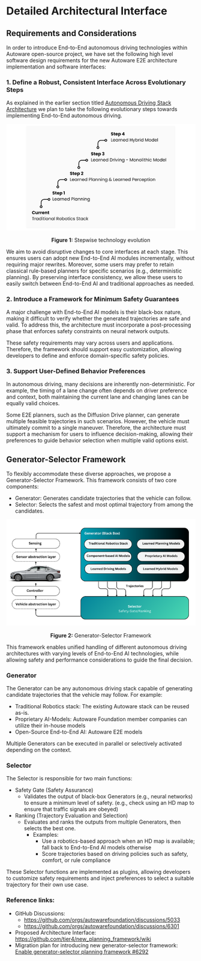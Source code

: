 # Detailed Architectural Interface

## Requirements and Considerations

In order to introduce End-to-End autonomous driving technologies within Autoware open-source project, we have set the following high level software design requirements for the new Autoware E2E architecture implementation and software interfaces:

### 1. Define a Robust, Consistent Interface Across Evolutionary Steps

As explained in the earlier section titled [Autonomous Driving Stack Architecture](./autonomous-driving-stack-architecture.md) we plan to take the following evolutionary steps towards implementing End-to-End autonomous driving.

![Stepwise technology evolution](./media/detailed_architecture_figure1.png)

<p align="center"><strong>Figure 1:</strong> Stepwise technology evolution</p>

We aim to avoid disruptive changes to core interfaces at each stage. This ensures users can adopt new End-to-End AI modules incrementally, without requiring major rewrites. Moreover, some users may prefer to retain classical rule-based planners for specific scenarios (e.g., deterministic planning). By preserving interface consistency, we allow these users to easily switch between End-to-End AI and traditional approaches as needed.

### 2. Introduce a Framework for Minimum Safety Guarantees

A major challenge with End-to-End AI models is their black-box nature, making it difficult to verify whether the generated trajectories are safe and valid. To address this, the architecture must incorporate a post-processing phase that enforces safety constraints on neural network outputs.

These safety requirements may vary across users and applications. Therefore, the framework should support easy customization, allowing developers to define and enforce domain-specific safety policies.

### 3. Support User-Defined Behavior Preferences

In autonomous driving, many decisions are inherently non-deterministic. For example, the timing of a lane change often depends on driver preference and context, both maintaining the current lane and changing lanes can be equally valid choices.

Some E2E planners, such as the Diffusion Drive planner, can generate multiple feasible trajectories in such scenarios. However, the vehicle must ultimately commit to a single maneuver. Therefore, the architecture must support a mechanism for users to influence decision-making, allowing their preferences to guide behavior selection when multiple valid options exist.

## Generator-Selector Framework

To flexibly accommodate these diverse approaches, we propose a Generator-Selector Framework. This framework consists of two core components:

- Generator: Generates candidate trajectories that the vehicle can follow.
- Selector: Selects the safest and most optimal trajectory from among the candidates.

![Generator-Selector Framework](./media/detailed_architecture_figure2.png)
<p align="center"><strong>Figure 2:</strong> Generator-Selector Framework</p>

This framework enables unified handling of different autonomous driving architectures with varying levels of End-to-End AI technologies, while allowing safety and performance considerations to guide the final decision.

### Generator
The Generator can be any autonomous driving stack capable of generating candidate trajectories that the vehicle may follow. For example:
- Traditional Robotics stack: The existing Autoware stack can be reused as-is.
- Proprietary AI-Models: Autoware Foundation member companies can utilize their in-house models
- Open-Source End-to-End AI: Autoware E2E models

Multiple Generators can be executed in parallel or selectively activated depending on the context.

### Selector
The Selector is responsible for two main functions:

- Safety Gate (Safety Assurance)
  - Validates the output of black-box Generators (e.g., neural networks) to ensure a minimum level of safety. (e.g., check using an HD map to ensure that traffic signals are obeyed)
- Ranking (Trajectory Evaluation and Selection)
  - Evaluates and ranks the outputs from multiple Generators, then selects the best one.
    - Examples:
      - Use a robotics-based approach when an HD map is available; fall back to End-to-End AI models otherwise
      - Score trajectories based on driving policies such as safety, comfort, or rule compliance

These Selector functions are implemented as plugins, allowing developers to customize safety requirements and inject preferences to select a suitable trajectory for their own use case.

### Reference links:
- GitHub Discussions:
  - https://github.com/orgs/autowarefoundation/discussions/5033
  - https://github.com/orgs/autowarefoundation/discussions/6301
- Proposed Architecture Interface: https://github.com/tier4/new_planning_framework/wiki
- Migration plan for introducing new generator-selector framework: [Enable generator-selector planning framework #6292](https://github.com/autowarefoundation/autoware.universe/pull/6292)
